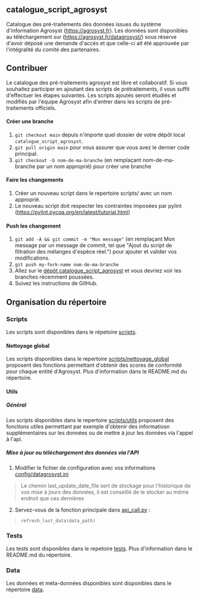 ## catalogue_script_agrosyst

Catalogue des pré-traitements des données issues du système d'information Agrosyst (https://agrosyst.fr). Les données sont disponibles au téléchargement sur (https://agrosyst.fr/datagrosyst/) sous réserve d'avoir déposé une demande d'accès et que celle-ci ait été approuvée par l'intégralité du comité des partenaires.

## Contribuer
Le catalogue des pré-traitements agrosyst est libre et collaboratif. Si vous souhaitez participer en ajoutant des scripts de prétraitements, il vous suffit d'effectuer les étapes suivantes. 
Les scripts ajoutés seront étudiés et modifiés par l'équipe Agrosyst afin d'entrer dans les scripts de pré-traitements officiels.

#### Créer une branche

1. `git checkout main` depuis n'importe quel dossier de votre dépôt local `catalogue_script_agrosyst`.
1. `git pull origin main` pour vous assurer que vous avez le dernier code principal.
1. `git checkout -b nom-de-ma-branche` (en remplaçant nom-de-ma-branche par un nom approprié) pour créer une branche

#### Faire les changements

1. Créer un nouveau script dans le repertoire scripts/ avec un nom approprié.
2. Le nouveau script doit respecter les contraintes imposées par pylint (https://pylint.pycqa.org/en/latest/tutorial.html)

#### Push les changement

1. `git add -A && git commit -m "Mon message"` (en remplaçant Mon message par un message de commit, tel que "Ajout du script de filtration des mélanges d'espèce réel.") pour ajouter et valider vos modifications.
1. `git push my-fork-name nom-de-ma-branche`
1. Allez sur le [dépôt catalogue_script_agrosyst](https://github.com/beren2/catalogue_script_agrosyst) et vous devriez voir les branches récemment poussées.
1. Suivez les instructions de GitHub.


## Organisation du répertoire

### Scripts
Les scripts sont disponibles dans le répetoire [scripts](scripts/). 

#### Nettoyage global
Les scripts disponibles dans le repertoire [scripts/nettoyage_global](scripts/nettoyage_global/) proposent des fonctions permettant d'obtenir des scores de conformité pour chaque entité d'Agrosyst. Plus d'information dans le README.md du répertoire. 

#### Utils

##### Général
Les scripts disponibles dans le repertoire [scripts/utils](scripts/utils/) proposent des fonctions utiles permettant par exemple d'obtenir des informatiosn supplémentaires sur les données ou de mettre à jour les données via l'appel à l'api. 

##### Mise à jour ou téléchargement des données via l'API
1) Modifier le fichier de configuration avec vos informations [config/datagrosyst.ini](config/database.ini) 
> Le chemin last_update_date_file sert de stockage pour l'historique de vos mise à jours des données, il est conseillé de le stocker au même endroit que ces dernières
2) Servez-vous de la fonction principale dans [api_call.py](scripts/utils/api_call.py) :

> `refresh_last_data(data_path)`



### Tests
Les tests sont disponibles dans le repetoire [tests](tests/). Plus d'information dans le README.md du répertoire. 

### Data
Les données et méta-données disponibles sont disponibles dans le répertoire [data](data/).

